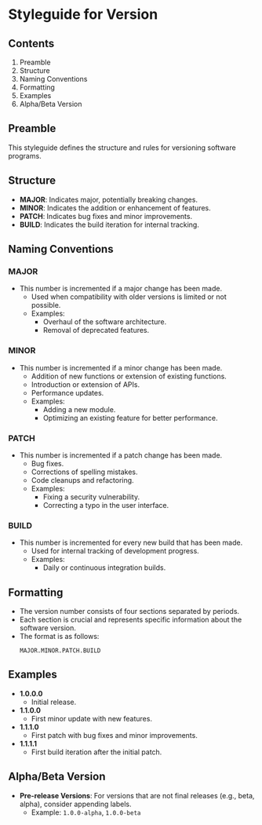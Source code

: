 # Styleguide for Version

## Contents

1. Preamble
2. Structure
3. Naming Conventions
4. Formatting
5. Examples
6. Alpha/Beta Version

## Preamble
This styleguide defines the structure and rules for versioning software programs.

## Structure
- **MAJOR**: Indicates major, potentially breaking changes.
- **MINOR**: Indicates the addition or enhancement of features.
- **PATCH**: Indicates bug fixes and minor improvements.
- **BUILD**: Indicates the build iteration for internal tracking.
  
## Naming Conventions
### **MAJOR**
  - This number is incremented if a major change has been made.
    - Used when compatibility with older versions is limited or not possible.
    - Examples:
      - Overhaul of the software architecture.
      - Removal of deprecated features.

### **MINOR**
  - This number is incremented if a minor change has been made.
    - Addition of new functions or extension of existing functions.
    - Introduction or extension of APIs.
    - Performance updates.
    - Examples:
      - Adding a new module.
      - Optimizing an existing feature for better performance.

### **PATCH**
  - This number is incremented if a patch change has been made.
    - Bug fixes.
    - Corrections of spelling mistakes.
    - Code cleanups and refactoring.
    - Examples:
      - Fixing a security vulnerability.
      - Correcting a typo in the user interface.

### **BUILD**
  - This number is incremented for every new build that has been made.
    - Used for internal tracking of development progress.
    - Examples:
      - Daily or continuous integration builds.

## Formatting
- The version number consists of four sections separated by periods.
- Each section is crucial and represents specific information about the software version.
- The format is as follows:
  ```
  MAJOR.MINOR.PATCH.BUILD
  ```



## Examples
- **1.0.0.0**
  - Initial release.
- **1.1.0.0**
  - First minor update with new features.
- **1.1.1.0**
  - First patch with bug fixes and minor improvements.
- **1.1.1.1**
  - First build iteration after the initial patch.

## Alpha/Beta Version
- **Pre-release Versions**: For versions that are not final releases (e.g., beta, alpha), consider appending labels.
  - Example: `1.0.0-alpha`, `1.0.0-beta`
